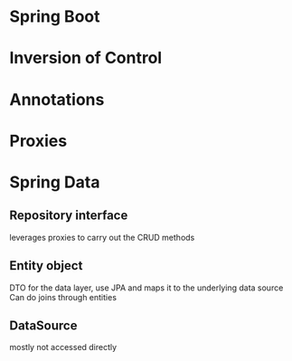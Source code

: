 # Spring Boot


# Inversion of Control

# Annotations

# Proxies

# Spring Data
## Repository interface
leverages proxies to carry out the CRUD methods
## Entity object
DTO for the data layer, use JPA and maps it to the underlying data source
Can do joins through entities
## DataSource
mostly not accessed directly


